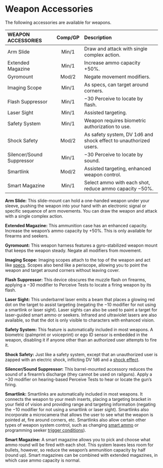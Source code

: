 # Weapon Accessories

The following accessories are available for weapons.

| WEAPON ACCESSORIES             | Comp/<!-- CLEANED wbr -->GP | Description                                                      |
| :----------------------------- | :----------: | :--------------------------------------------------------------- |
| Arm Slide                      |    Min/1     | Draw and attack with single complex action.                      |
| Extended Magazine              |    Min/1     | Increase ammo capacity +50%.                                     |
| Gyromount                      |    Mod/2     | Negate movement modifiers.                                       |
| Imaging Scope                  |    Min/1     | As specs, can target around corners.                             |
| Flash Suppressor               |    Min/1     | −30 Perceive to locate by flash.                                 |
| Laser Sight                    |    Min/1     | Assisted targeting.                                              |
| Safety System                  |    Min/1     | Weapon requires biometric authorization to use.                  |
| Shock Safety                   |    Mod/2     | As safety system, DV 1d6 and shock effect to unauthorized users. |
| Silencer/<!-- CLEANED wbr -->Sound Suppressor |    Min/1     | −30 Perceive to locate by sound.                                 |
| Smartlink                      |    Mod/2     | Assisted targeting, enhanced weapon control.                     |
| Smart Magazine                 |    Min/1     | Select ammo with each shot, reduce ammo capacity −50%.           |

**Arm Slide:** This slide-mount can hold a one-handed weapon under your sleeve, pushing the weapon into your hand with an electronic signal or specific sequence of arm movements. You can draw the weapon and attack with a single complex action.

**Extended Magazine:** This ammunition case has an enhanced capacity. Increase the weapon’s ammo capacity by +50%. This is only available for firearms and seekers.

**Gyromount:** This weapon harness features a gyro-stabilized weapon mount that keeps the weapon steady. Negate all modifiers from movement.

**Imaging Scope:** Imaging scopes attach to the top of the weapon and act like [specs](../16/05-common-tech-and-ware.md#everyday-technology). Scopes also bend like a periscope, allowing you to point the weapon and target around corners without leaving cover.

**Flash Suppressor:** This device obscures the muzzle flash on firearms, applying a −30 modifier to Perceive Tests to locate a firing weapon by its flash.

**Laser Sight:** This underbarrel laser emits a beam that places a glowing red dot on the target to assist targeting (negating the −10 modifier for not using a smartlink or laser sight). Laser sights can also be used to paint a target for laser-guided smart ammo or seekers. Infrared and ultraviolet lasers are also available, so that the dot is only visible to characters with enhanced vision.

**Safety System:** This feature is automatically included in most weapons. A biometric (palmprint or voiceprint) or ego ID sensor is embedded in the weapon, disabling it if anyone other than an authorized user attempts to fire it.

**Shock Safety:** Just like a safety system, except that an unauthorized user is zapped with an electric shock, inflicting DV 1d6 and a [shock effect](../12/15-special-attacks.md#shock-attacks).

**Silencer/Sound Suppressor:** This barrel-mounted accessory reduces the sound of a firearm’s discharge (they cannot be used on railguns). Apply a −30 modifier on hearing-based Perceive Tests to hear or locate the gun’s firing.

**Smartlink:** Smartlinks are automatically included in most weapons. It connects the weapon to your mesh inserts, placing a targeting bracket in your field of vision and providing range and targeting information (negating the −10 modifier for not using a smartlink or laser sight). Smartlinks also incorporate a microcamera that allows the user to see what the weapon is pointed at, fire around corners, etc. Smartlinks also allow certain other types of weapon system control, such as changing [smart ammo](../12/09-kinetic-weapons.md#smart-ammo) or programming seeker [trigger conditions](../12/10-seeker-weapons-and-grenades.md#trigger-conditions)).

**Smart Magazine:** A smart magazine allows you to pick and choose what ammo round will be fired with each shot. This system leaves less room for bullets, however, so reduce the weapon’s ammunition capacity by half (round up). Smart magazines can be combined with extended magazines, in which case ammo capacity is normal.
